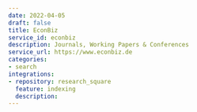 ```yaml
---
date: 2022-04-05
draft: false
title: EconBiz
service_id: econbiz
description: Journals, Working Papers & Conferences
service_url: https://www.econbiz.de
categories:
- search
integrations:
- repository: research_square
  feature: indexing
  description:
---
```



